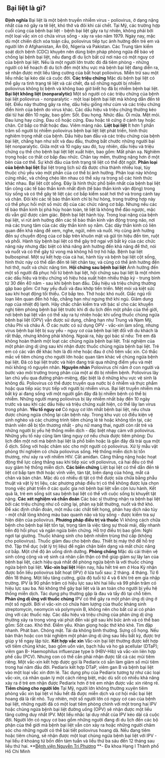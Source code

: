 ## ️ Bại liệt là gì?

**Định nghĩa**
Bại liệt là một bệnh truyền nhiễm virus - poliovirus, ở dạng nặng nhất của nó gây ra tê liệt, khó thở và đôi khi cái chết.
Tại Mỹ, các trường hợp cuối cùng của bệnh bại liệt - bệnh bại liệt gây ra tự nhiên, không phải bởi một loại vắc xin có chứa virus sống - xảy ra vào năm 1979. Ngày nay, mặc dù một chiến dịch xóa toàn cầu, poliovirus tiếp tục ảnh hưởng đến trẻ em và người lớn ở Afghanistan, Ấn Độ, Nigeria và Pakistan.
Các Trung tâm kiểm soát dịch bệnh (CDC) khuyên nên dùng biện pháp phòng ngừa để bảo vệ chống lại bệnh bại liệt, nếu đang đi du lịch bất cứ nơi nào có một nguy cơ của bệnh bại liệt. Nếu là một người lớn trước đó đã tiêm phòng - những người có kế hoạch đi du lịch đến một khu vực mà bệnh bại liệt đang diễn ra, sẽ nhận được một liều tăng cường của bất hoạt poliovirus. Miễn trừ sau một liều nhắc lại kéo dài cả cuộc đời.
**Các triệu chứng**
Mặc dù bệnh bại liệt có thể gây ra tình trạng tê liệt và cái chết, đa số những người bị nhiễm poliovirus không bị bệnh và không bao giờ biết họ đã bị nhiễm bệnh bại liệt.
**Bại liệt không liệt (nonparalytic)**
Một số người có các triệu chứng của bệnh bại liệt poliovirus - nonparalytic - một loại bệnh bại liệt mà không dẫn đến tê liệt. Điều này thường gây ra nhẹ, dấu hiệu giống như cúm và các triệu chứng điển hình của bệnh do virus khác.
Các dấu hiệu và triệu chứng thường kéo dài từ hai đến 10 ngày, bao gồm:
Sốt.
Đau họng.
Nhức đầu.
Ói mửa.
Mệt mỏi.
Đau lưng hay cứng.
Đau cổ hoặc cứng.
Đau hoặc tê cứng ở cánh tay hoặc chân.
Cơ bắp co thắt hoặc đau.
Viêm màng não.
**Liệt bại liệt**
Ít hơn 1 phần trăm số người bị nhiễm poliovirus bệnh bại liệt liệt phát triển, hình thức nghiêm trọng nhất của bệnh. Dấu hiệu ban đầu và các triệu chứng của bệnh bại liệt, chẳng hạn như sốt và đau đầu, thường bắt chước những người bại liệt nonparalytic. Giữa một và 10 ngày sau đó, tuy nhiên, dấu hiệu và triệu chứng cụ thể cho bệnh bại liệt liệt xuất hiện, bao gồm:
Mất phản xạ.
Nghiêm trọng hoặc co thắt cơ bắp đau nhức.
Chân tay mềm, thường nặng hơn ở một bên của cơ thể.
Sự khởi đầu của tình trạng tê liệt có thể đột ngột.
**Phân loại của bệnh bại liệt**
Bại liệt trong lịch sử đã được chia thành nhiều loại, tùy thuộc chủ yếu vào một phần của cơ thể bị ảnh hưởng. Phân loại này không cứng nhắc, và chồng chéo lên nhau có thể xảy ra trong số các hình thức khác nhau.
Bại liệt cột sống. Đây là hình thức phổ biến nhất của bệnh bại liệt tấn công các tế bào thần kinh nhất định (tế bào thần kinh vận động) trong tủy sống và có thể gây tê liệt các cơ bắp kiểm soát hơi thở và trong cánh tay và chân. Đôi khi các tế bào thần kinh chỉ bị hư hỏng, trong trường hợp này có thể phục hồi một số mức độ của các chức năng cơ bắp. Nhưng nếu các tế bào thần kinh bị phá hủy hoàn toàn, tê liệt là không thể đảo ngược, mặc dù vẫn giữ được cảm giác.
Bệnh bại liệt hành tủy. Trong loại nặng của bệnh bại liệt, vi rút ảnh hưởng đến các tế bào thần kinh vận động trong não, nơi mà các trung tâm của các dây thần kinh sọ nằm. Các dây thần kinh có liên quan đến khả năng để xem, nghe, ngửi, nếm và nuốt. Họ cũng ảnh hưởng đến sự chuyển động của cơ bắp trên khuôn mặt và gửi tín hiệu đến tim, ruột và phổi. Hành tủy bệnh bại liệt có thể gây trở ngại với bất kỳ của các chức năng này nhưng đặc biệt có khả năng ảnh hưởng đến khả năng để thở, nói và nuốt và có thể gây tử vong mà không hỗ trợ hô hấp.
Bệnh bại liệt bulbospinal. Một sự kết hợp của cả hai, hành tủy và bệnh bại liệt cột sống, hình thức này có thể dẫn đến tê liệt chân tay, và cũng có thể ảnh hưởng đến hơi thở, nuốt và chức năng tim.
**Hội chứng sau bệnh bại liệt**
Ảnh hưởng đến một số người đã phục hồi từ bệnh bại liệt, hội chứng sau bại liệt là một nhóm các dấu hiệu và triệu chứng vô hiệu hóa xuất hiện nhiều thập kỷ - trung bình từ 30 đến 40 năm - sau khi bệnh ban đầu. Dấu hiệu và triệu chứng thường gặp bao gồm:
Cơ hay yếu đuối và đau khớp tiến triển.
Mệt mỏi và kiệt sức sau khi hoạt động tối thiểu.
Cơ bắp teo.
Thở hoặc khó nuốt.
Giấc ngủ rối loạn liên quan đến hô hấp, chẳng hạn như ngưng thở khi ngủ.
Giảm dung nạp của nhiệt độ lạnh.
Hãy chắc chắn kiểm tra với bác sĩ cho các khuyến nghị tiêm phòng bệnh bại liệt trước khi đi du lịch đến một phần của thế giới, nơi bệnh bại liệt vẫn có thể xảy ra tự nhiên hoặc khi uống thuốc chủng ngừa bệnh bại liệt (OPV) vẫn được sử dụng, chẳng hạn như Trung và Nam Mỹ, châu Phi và châu Á. Ở các nước có sử dụng OPV - vắc-xin làm sống, nhưng virus bệnh bại liệt bị suy yếu - nguy cơ của bệnh bại liệt đối với du khách là rất thấp, nhưng không phải không.
Ngoài ra, hãy gọi bác sĩ nếu:
Trẻ em đã không hoàn thành một loạt các chủng ngừa bệnh bại liệt.
Trải nghiệm của một phản ứng dị ứng sau khi nhận được thuốc chủng ngừa bệnh bại liệt.
Trẻ em có các vấn đề khác hơn là đỏ nhẹ hoặc đau ở chỗ tiêm vắc xin.
Có thắc mắc về tiêm chủng cho người lớn hoặc quan tâm khác về chủng ngừa bệnh bại liệt.
Đã có bại liệt trước và hiện đang trải qua những điểm yếu và mệt mỏi không rõ nguyên nhân.
**Nguyên nhân**
Poliovirus chỉ nằm ở con người và bước vào môi trường trong phân của một ai đó bị nhiễm bệnh. Poliovirus lây lan chủ yếu qua đường phân-miệng, đặc biệt là ở những khu vực vệ sinh là không đủ.
Poliovirus có thể được truyền qua nước bị ô nhiễm và thực phẩm hoặc qua tiếp xúc trực tiếp với người bị nhiễm virus. Bại liệt truyền nhiễm mà bất kỳ ai đang sống với một người gần đây đã bị nhiễm bệnh có thể bị nhiễm. Những người mang poliovirus bị lây nhiễm nhất bảy đến 10 ngày trước và sau khi các dấu hiệu và triệu chứng xuất hiện, có thể lây lan virus trong phân.
**Yếu tố nguy cơ**
Có nguy cơ lớn nhất bệnh bại liệt, nếu chưa được chủng ngừa chống lại căn bệnh này. Trong khu vực có điều kiện vệ sinh nghèo và các chương trình tiêm chủng lẻ tẻ hoặc không tồn tại, các thành viên dễ bị tổn thương nhất - phụ nữ mang thai, người còn rất trẻ và những người bị yếu hệ thống miễn dịch - đặc biệt nhạy cảm với poliovirus.
Những yếu tố này cũng làm tăng nguy cơ nếu chưa được tiêm phòng:
Du lịch đến một nơi mà bệnh bại liệt là phổ biến hoặc là gần đây đã trải qua một ổ dịch.
Sống với hoặc chăm sóc cho một người có poliovirus.
Xử lý mẫu vật phòng thí nghiệm có chứa poliovirus sống.
Hệ thống miễn dịch bị tổn thương, như xảy ra với nhiễm HIV.
Cắt amiđan.
Căng thẳng nặng hoặc hoạt động thể lực căng thẳng sau khi tiếp xúc với poliovirus, cả hai đều có thể suy giảm hệ thống miễn dịch.
**Các biến chứng**
Liệt bại liệt có thể dẫn đến tê liệt cơ bắp tạm thời hoặc vĩnh viễn, tàn tật, biến dạng của hông, mắt cá chân và bàn chân. Mặc dù có nhiều dị tật có thể được sửa chữa bằng phẫu thuật và vật lý trị liệu, các phương pháp điều trị có thể không được lựa chọn trong việc phát triển ở các quốc gia nơi bệnh bại liệt vẫn còn lưu hành. Kết quả là, trẻ em sống sót sau bệnh bại liệt có thể với cuộc sống bị khuyết tật nặng.
**Các xét nghiệm và chẩn đoán**
Các bác sĩ thường nhận ra bệnh bại liệt bởi các triệu chứng như cổ cứng lại, phản xạ bất thường, nuốt và thở khó. Để xác định chẩn đoán, một mẫu các chất tiết họng, phân hay dịch não tủy - một chất lỏng không màu bao quanh não và tủy sống - được kiểm tra sự hiện diện của poliovirus.
**Phương pháp điều trị và thuốc**
Vì không cách chữa bệnh cho bệnh bại liệt tồn tại, trọng tâm là việc tăng sự thoải mái, đẩy nhanh tiến độ hồi phục và ngăn ngừa biến chứng. Hỗ trợ điều trị bao gồm:
Nghỉ ngơi tại giường.
Thuốc kháng sinh cho bệnh nhiễm trùng thứ cấp (không cho poliovirus).
Thuốc giảm đau cho bệnh đau.
Thiết bị máy thở để hỗ trợ thở.
Tập thể dục (vật lý trị liệu) để ngăn chặn biến dạng và mất chức năng cơ bắp.
Một chế độ ăn uống dinh dưỡng.
**Phòng chống**
Mặc dù cải thiện vệ sinh công cộng và vệ sinh cá nhân cẩn thận có thể giúp giảm sự lây lan của bệnh bại liệt, cách hiệu quả nhất để phòng ngừa bệnh là với thuốc chủng ngừa bệnh bại liệt.
**Vắc-xin bại liệt**
Hiện nay, hầu hết trẻ em ở Hoa Kỳ nhận được bốn liều poliovirus bất hoạt (IPV) ở lứa tuổi sau:
2 tháng.
4 tháng.
Từ 6 đến 18 tháng.
Một liều tăng cường, giữa độ tuổi từ 4 và 6 khi trẻ em gia nhập trường. IPV là 90 phần trăm có hiệu lực sau khi hai liều và 99 phần trăm có hiệu lực sau ba. Nó không thể gây bại liệt và là an toàn cho người bị yếu hệ thống miễn dịch. Tác dụng phụ thường gặp là đau và tấy đỏ tại chỗ tiêm.
**Phản ứng dị ứng với thuốc chủng**
IPV có thể gây ra một phản ứng dị ứng ở một số người. Bởi vì vắc-xin có chứa hàm lượng của thuốc kháng sinh streptomycin, neomycin và polymyxin B, không nên cho bất cứ ai có phản ứng với các thuốc này.
Các dấu hiệu và triệu chứng của phản ứng dị ứng thường xảy ra trong vòng vài phút đến vài giờ sau khi bức ảnh và có thể bao gồm:
Sốt cao.
Khó thở.
Điểm yếu.
Khàn giọng hoặc thở khò khè.
Tim đập nhanh.
Phát ban.
Chóng mặt.
Tái da không bình thường.
Sưng cổ họng.
Nếu bản thân hoặc con trải nghiệm một phản ứng dị ứng sau liều bất kỳ, được trợ giúp y tế ngay lập tức.
**Kết hợp vắc xin**
Vắc-xin bại liệt thường được kết hợp với tiêm chủng khác, bao gồm uốn ván, bạch hầu và ho gà acellular (DTaP); viêm gan B- Haemophilus influenzae type b (HBV-Hib) và vắc-xin liên hợp phế cầu (PCV). Nhưng con có thể cần phải nhận được tất cả các mũi tiêm riêng.
Một vắc-xin kết hợp được gọi là Pediarix có sẵn làm giảm số mũi tiêm trong hai năm đầu đời. Pediarix kết hợp DTaP, viêm gan B và bệnh bại liệt vào một loại vắc xin đơn lẻ. Tác dụng phụ của Pediarix tương tự như các loại vắc-xin, cá nhân quản lý một cách riêng biệt, mặc dù sốt có nhiều khả năng xảy ra ở trẻ em nhận được Pediarix hơn ở trẻ em nhận được vắc xin riêng rẽ.
**Tiêm chủng cho người lớn**
Tại Mỹ, người lớn không thường xuyên tiêm phòng vắc xin bại liệt vì hầu hết đã được miễn dịch và cơ hội mắc bại liệt hoang dã là rất nhỏ. Tuy nhiên, một số người lớn có nguy cơ cao của bệnh bại liệt, những người đã có một loạt tiêm phòng chính với một trong hai IPV hoặc chủng ngừa bệnh bại liệt đường uống (OPV) sẽ nhận được một liều tăng cường duy nhất IPV. Một liều nhắc lại duy nhất của IPV kéo dài cả cuộc đời. Người lớn có nguy cơ bao gồm những người đang đi du lịch đến các bộ phận của thế giới mà bệnh bại liệt vẫn còn xảy ra hoặc những người chăm sóc cho những người có thể bài tiết poliovirus hoang dã.
Nếu đang tiêm hoặc tiêm chủng, sẽ nhận được một loạt chủng ngừa bệnh bại liệt với IPV - hai liều ở khoảng từ bốn đến tám tuần và liều thứ ba sáu đến 12 tháng sau liều thứ hai.
**[Bệnh viện Nguyễn Tri Phương](https://bvnguyentriphuong.com.vn/) **- Đa khoa Hạng I Thành phố Hồ Chí Minh
